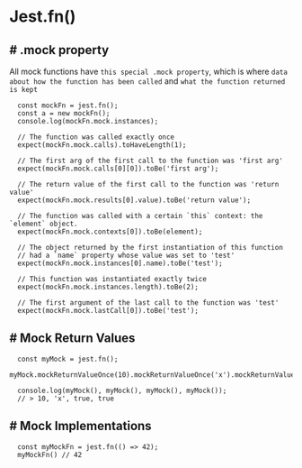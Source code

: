 # Jest.fn()

## # .mock property

All mock functions have `this special .mock property`, which is where `data about how the function has been called` and `what the function returned is kept`

```
  const mockFn = jest.fn();
  const a = new mockFn();
  console.log(mockFn.mock.instances);

  // The function was called exactly once
  expect(mockFn.mock.calls).toHaveLength(1);

  // The first arg of the first call to the function was 'first arg'
  expect(mockFn.mock.calls[0][0]).toBe('first arg');

  // The return value of the first call to the function was 'return value'
  expect(mockFn.mock.results[0].value).toBe('return value');

  // The function was called with a certain `this` context: the `element` object.
  expect(mockFn.mock.contexts[0]).toBe(element);

  // The object returned by the first instantiation of this function
  // had a `name` property whose value was set to 'test'
  expect(mockFn.mock.instances[0].name).toBe('test');

  // This function was instantiated exactly twice
  expect(mockFn.mock.instances.length).toBe(2);

  // The first argument of the last call to the function was 'test'
  expect(mockFn.mock.lastCall[0]).toBe('test');
```

## # Mock Return Values

```
  const myMock = jest.fn();
  myMock.mockReturnValueOnce(10).mockReturnValueOnce('x').mockReturnValue(true);

  console.log(myMock(), myMock(), myMock(), myMock());
  // > 10, 'x', true, true
```

## # Mock Implementations

```
  const myMockFn = jest.fn(() => 42);
  myMockFn() // 42
```
